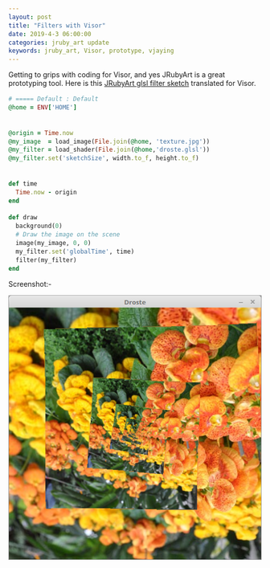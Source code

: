 ```yaml
---
layout: post
title: "Filters with Visor"
date: 2019-4-3 06:00:00
categories: jruby_art update
keywords: jruby_art, Visor, prototype, vjaying
---
```


Getting to grips with coding for Visor, and yes JRubyArt is a great prototyping tool. Here is this [JRubyArt glsl filter sketch](https://github.com/ruby-processing/filters4jruby_art/blob/master/image_filtering/droste.rb) translated for Visor.
```ruby
# ===== Default : Default
@home = ENV['HOME']


@origin = Time.now
@my_image  = load_image(File.join(@home, 'texture.jpg'))
@my_filter = load_shader(File.join(@home,'droste.glsl'))
@my_filter.set('sketchSize', width.to_f, height.to_f)


def time
  Time.now - origin
end

def draw
  background(0)
  # Draw the image on the scene
  image(my_image, 0, 0)
  my_filter.set('globalTime', time)
  filter(my_filter)
end


```

Screenshot:-

![droste.png](https://github.com/SableRaf/Filters4Processing/blob/master/screenshots/Droste.png)
